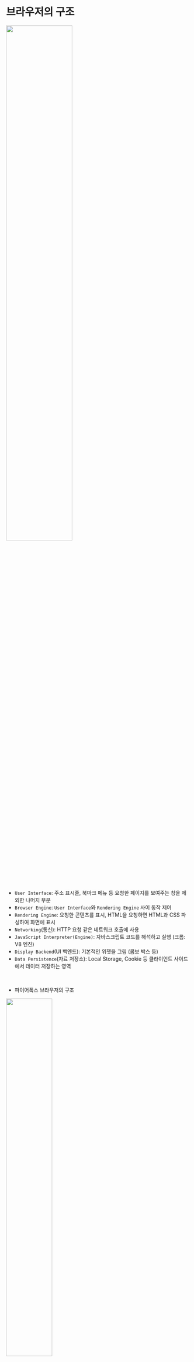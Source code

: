 # 브라우저의 구조

<img src="05_ETC/img/browser1.png" width="60%" />

- `User Interface`: 주소 표시줄, 북마크 메뉴 등 요청한 페이지를 보여주는 창을 제외한 나머지 부분
- `Browser Engine`: `User Interface`와 `Rendering Engine` 사이 동작 제어
- `Rendering Engine`: 요청한 콘텐츠를 표시, HTML을 요청하면 HTML과 CSS 파싱하여 화면에 표시
- `Networking`(통신): HTTP 요청 같은 네트워크 호출에 사용
- `JavaScript Interpreter(Engine)`: 자바스크립트 코드를 해석하고 실행 (크롬: V8 엔진)
- `Display Backend`(UI 백엔드): 기본적인 위젯을 그림 (콤보 박스 등)
- `Data Persistence`(자료 저장소): Local Storage, Cookie 등 클라이언트 사이드에서 데이터 저장하는 영역
<br>

- 파이어폭스 브라우저의 구조
<img src="05_ETC/img/browser2.png" width="50%" />

- 크롬 브라우저의 구조
<img src="05_ETC/img/browser3.png" width="50%" />

<br><br>

# 브라우저의 렌더링 과정

## 렌더링

- HTML, CSS ,JavaScript 등 개발자가 작성한 문서를 브라우저에서 출력하는 과정

## 렌더링 엔진

- 브라우저는 렌더링을 하는 렌더링 엔진을 가지는데 브라우저 별로 사용하는 엔진이 달라 호환성 검사를 잘해야한다.
- 요청받은 내용을 화면에 나타내는 일을 한다.
  - HTML, JS, CSS 등의 파일을 변환하여 픽셀 단위로 나타냄
  - 플러그인이나 브라우저 확장 기능을 이용해 PDF와 같은 다른 유형도 표시 가능

- 파이어폭스: 모질라의 게코(Gecko), 크롬/사파리: 웹킷(Webkit)

### 렌더링 과정 요약

`[DOM 트리 구축위한 HTML 파싱] => [렌더 트리 구축] => [렌더 트리 배치] => [렌더 트리 그리기]`

- 렌더링 엔진은 HTML 문서를 파싱해 `DOM 트리` 생성, CSS 문서를 파싱행 `CSSOM 트리` 생성
  - 파싱: DOM을 생성하여 엘리먼트 가공 및 관리하는 표준 구성하
  - DOM 트리: 자바스크립트 등에 의해 동적으로 변하는 엘리먼트를 쉽게 수정하고 관리하기 위해
  
- DOM과 CSSOM을 이용해 `렌더 트리` 생성
- 렌더 트리가 완성되면 `Layout(Reflow)` 시작: 각 노드의 화면에서의 위치와 크기를 계산
- `Paint(Rasterizing)` 시작: 계산된 위치와 크기 등으로 실제 픽셀로 표현
-

<img src="05_ETC/img/browser4.png" width="60%" />

<br>

## 렌더링 과정

- ### 1. HTML, CSS를 다운로드 (텍스트 파일)

- ### 2. 다운받은 파일을 Object Model로 만든다. (Parsing)

  - 2-1. **HTML => DOM (Document Object Model)**
    - HTML을 파싱하여 `DOM 노드`를 만들고 이 `DOM 노드`를 병합하여 `DOM 트리`를 만든다.
  <img src="05_ETC/img/render1.png" />
  
  - 2-2. **CSS => CSSOM (CSS Object Model)**
    - CSS를 파싱하여 스타일 규칙을 만든다.
  <img src="05_ETC/img/render2.png" />
  
  `렌더링 엔진은 더 나은 사용자경험을 위해 가능한 빨리 내용을 표시하는데 모든 HTML 파싱이 끝나기도 전에 이후의 과정을 수행하여 미리 사용자에게 일부 내용을 출력한다.`
  
  - 2-3. **DOM과 CSSOM => Render Tree 생성**
    - `DOM 트리`와 스타일 규칙을 사용하여 `Attachment`라는 과정으로 `Render 트리` 생성
    - 순수 요소와 텍스트만 존재하는 `DOM 트리`와 달리 **스타일 정보가 설정되어 있으며 실제 화면에 표시되는 요소**들로 구성
    - `Render Tree`는 **화면에 표시되는 요소(노드)**들만 구성
    - `display:none`인 요소는 공간 차지x, `visibility: invisible`은 공간은 차지하고 요소가 보이지 않아 포함o
  <img src="05_ETC/img/render3.png" />
  
- ### 3. Layout

  - 뷰포트(viewport) 내에 Render Tree 노드들이 가지는 스타일과 속성에 따라 각 노드들의 정확한 위치와 크기를 계산
    - *뷰포트: 그래픽이 표시되는 브라우저 영역, 크기 (모바일: 디스플레이 크기, PC: 브라우저 창의 크기)*
  - 브라우저 화면의 어떤 위치에 어떤 크기로 출력될지 계산하는 단계
  
- ### 4. Paint

  - Layout 계산이 완료되면 요소들을 실제 화면에 출력

<br>

# Parser

- **문서 파싱**
  - 서버로부터 전송받은 문서의 문자열을 브라우저가 이해할 수 잇는 구조로 변환하는 과정
  - 파싱 결과는 문서 구조를 나타내는 노드 트리로 파싱 트리(Parsing Tree), 문법 트리(Syntax Tree)라고 한다.

- **문법**
  - 문맥 자유 문법: 파싱은 문서에 작성된 언어 또는 형식의 규칙에 따르는데 파싱할 수 있는 모든 형식은 정해진 용어와 구문 규칙에 따라야 한다.

- **파서-어휘 분석기 조합**
  - 어휘 분석
    - 자료를 토큰으로 분해하는 과정
    - 토큰: 유효하게 구성된 단위의 집합체(용어집) LIKE 사전

  - 구문 분석
    - 언어의 구문 규칙을 적용하는 과정

  - 파서가 하는 2가지 일
    - 자료를 유요한 토큰으로 분해하는 어휘 분석기(토큰 변환기) - 공백과 줄 바꿈 같은 의미 없는 문자 제거
    - 언어 구문 규칙에 따라 문서 구조를 분석함으로써 파싱 트리 생성
    - `[문서] => [어휘 분석] => [구문 분석] => [파싱 트리]`

  - 파싱 과정 반복
    - 파서는 어휘 분석기로부터 받은 토큰을 구문 규칙과 일치하는지 확인 후
    - 맞으면 토큰에 해당하는 노드가 파싱 트리에 추가되고 파서는 다른 토큰 요청
    - 맞지 않으면 토큰을 내부적으로 저장하고 일치하는 규칙이 발견될 때까지 요청
    - 맞는 규칙이 없다면 예외로 처리하는데 문서가 유효하지 않고 구문 오류를 포함한 경우다.

- **변환**
  - 파싱은 문서를 다른 양식으로 변환
  - ex) 컴파일: 소스 코드를 기계코드로 만듦, 파싱 트리 생성 후 이를 기계 코드 문서로 변환
  - `[소스 코드] => [파싱] => [파싱 트리] => [변환] => [기계 코드]`

- **파서의 종류**
  - 하향식 파서
    - 구문의 상위 구조로부터 일치하는 부분을 찾기 시작

  - 상향식 파서
    - 하향식 파식 반대로 시작

- **파서 자동 생성**
  - 파서 생성기: 파서 생성 도구, 언어에 어휘나 구문 규칙같은 문법을 부여하면 동작하는 파서를 생성
  - 웹킷은 어휘 생성을 위해 `플렉스(Flex)`와 파서 생성을 위한 `바이슨(Bison)` 두 개의 파서 생성기를 사용한다.

### HTML 파서

- HTML 마크업을 파싱 트리로 변환
- **HTML 문법 정의**
  - HTML의 어휘와 문법은 W3C에 명세로 정의

- **문맥 자유 문법 아님**
  - 모든 전통적인 파서는 HTML에 적용 불가
  - 파싱은 CSS와 JS에 사용
  - HTML 정의 공식적인 형식인 `DTD(문서 형식 정의)`가 존재하지만 문맥 자유 문법이 아님
    - HTML은 암묵적으로 태그 생략이 가능한 너그러운 특징이 있다. (유연한 문법)
<br><br>

## DOM(Document Object Model)

- HTML은 하향식/상향식 파서로 파싱이 불가
  - 언어의 너그러운 속성 (닫는 태그가 생략되도 허용...)
  - HTML 오류에 대한 브라우저의 관용
  - 변경에 의한 재파싱 (실제 입력 과정에서 파싱이 수정된다.)

- 트리 형태의 `DOM` 만들기
  - 변환(Conversion): HTML의 원시 바이트를 읽어와 해당 파일에 지정된 인코딩(ex. UTF-8)에 따라 문자열로 변환
  - 토큰화(Tokenizing): 문자열을 W3C HTML 표준에 따라 고유 토큰(`<html>` 등 꺽쇠괄호로 묶인 문자열)으로 변환, 각 토큰은 의미와 규칙을 가진다.
    - 토큰: 시작 태그, 종료 태그, 속성 이름과 속성 값
    - 토큰을 인지해서 트리 생성자로 넘기고 다름 토큰을 확인하기 위해 다음 문자를 확인
    - 입력의 마지막까지 이 과정을 반복

  - 렉싱(Lexing): 토큰을 해당 속성 및 규칙을 정의한 객체(Node)로 변환
  - DOM 생성(Dom construction): HTML은 상위-하위 관계로 정의할 수 있어, 트리 구조로 나타낸다.
  - DOM은 마크업과 1:1 관계
  
<img src="05_ETC/img/browser5.png" width="60%" />
<img src="05_ETC/img/browser6.png" width="60%" />

## CSSOM(CSS Object Model)

- CSS 파싱
  - `DOM` 생성 과정과 동일하게 `CSSOM` 생성
  - 브라우저는 DOM 생성 동안 외부 CSS를 참조하는 `<link>` 태그를 만나면 리소스를 요청한다.
  - CSS의 원시 바이트가 문자열로 변환된 후 토큰과 노드로 변환되고 마지막으로 CSSOM 트리 구조를 만든다.
  - 트리 구조에 따라 스타일을 하향식으로 규칙을 적용
  
<img src="05_ETC/img/browser7.png" width="30%" >
<img src="05_ETC/img/browser8.png" width="60%" />

### JavaScript

- 파서 차단 리소스(Parser Blocking Resource)
- 브라우저는 문서를 파싱하다 자바스크립트를 만나면 문성 파싱을 중단하고 JavaScript 엔진에 권한을 넘겨 JavaScript 파싱 실행
- 그래서 JavaScript를 `<body>` 태그 최하단에 위치시키거나 `<script>` 태그에 `defer`속성을 준다.
- HTML5에서 스크립트를 비동기로 처리하는 속성 추가 (`async`)
  - `defer`: 스크립트 다운로드 시 문서 파싱이 중단되지 않고 파싱 완료 후 스크립트 실행
  - `async`:  스크립트 다운로드 시 문서 파싱이 중단되지 않고 다운로드 완료 시 HTML 파싱을 중단하고 스크립트 실행

### CSS

- 파서 차단 리소스(Parser Blocking Resource)
- CSS는 렌더링 시 필수 리소스이므로 브라우저는 CSS를 빠르게 다운로드해야 한다. (`<head>` 태그 안에 정의)
- CSS는 DOM 트리를 변경시키지 않으므로 문서 파싱을 중단할 이유가 없다.
- 하지만 JavaScript에서 스타일 정보를 요구할 경우, CSS가 파싱되지 않은 상태이면 에러가 발생할 수 있다.

<br>

## Attachment

- DOM 트리와 CSSOM 트리를 결합하여 표시해야 할 순서대로 내용을 그려내기 위해 `Render Tree`를 생성
- 웹킷에서 `Attachment`라고 한다.
- `Render Tree`는 화면에 표시되는 각 노드의 위치를 계산하는 레이아웃에 사용되고 픽셀을 화면에 그리는 `Paint` 과정에도 사용된다.

- Render Tree 구축
<img src="05_ETC/img/browser11.png" width="30%" />
  
  - Render Tree는 페이지에 표시되는 모든 DOM 콘텐츠와 각 노드에 대한 모든 CSSOM 스타일 정보를 가진다.
  <img src="05_ETC/img/browser12.png" width="60%" />
  
    - DOM 트리의 루트에서 시작하여 화면에 표시되는 노드 각각을 탐색
      - 화면에 표시되지 않는 노드들은 Render Tree에 반영되지 않음 (`script`, `meta` 태그 등)
      - CSS에 의해 화면에서 숨겨진 노드들은 Render Tree에 반영되지 않음
    - 화면에 표시되는 각 노드에 대해 일치하는 CSSOM 규칙 적용
    - 화면에 표시되는 노드를 콘텐츠 및 계산되 스타일과 함께 보낸다.
  
<br>

## Layout (Reflow)

<img src="05_ETC/img/browser9.png" width="20%" />

- 기기의 뷰포트 내에서 렌더 트리의 노드가 정확한 위치와 크기를 계산
- 모든 상대적 측정값은 화면에서 절대적인 픽셀로 변환 (`%` -> `px`)
<br>

## Painting (Rasterizing)

<img src="05_ETC/img/browser10.png" width="30%" />

- Render Tree의 각 노드를 화면의 실제 픽셀로 나타내는 과정
- Painting 과정 후 브라우저 화면에 UI 표시

<br><br>

# 렌더링 최적화

## Reflow (Layout)

- 위 렌더링 과정이 끝나고 페이지가 그려진다고 렌더링 과정이 끝나진 않는다.
- 어떤 액션이나 이벤트에 따라 HTML 요소의 크기나 위치 등 레이아웃 수치 수정하면 영향을 받는 자식, 부모 노드들을 포함하여 Layout 과정 다시 수행
- Render Tree와 각 요소들의 크기와 위치를 다시 계산

## Repaint (Paint)

- Paint 단계 다시 수행
- 무조건 Reflow가 일어나야 Repaint가 일어나진 않는다.
- 레이아웃에 영향을 주지 않는 스타일 속성이 변경되었을 때는 Reflow 필요없어 Repaint만 수행 (backgrout-color, visivility 등)

## Reflow, Repaint 줄이기

- 사용하지 않는 노드에는 `visivility: invisible` 보다 `display:none` 사용
  - `visivility`는 레이아웃 공간을 차지해 Reflow의 대상이 된다.

- Reflow, Repaint가 발생하는 속성 사용 피하기
  - Reflow가 발생하면 Repaint는 반드시 발생하기 떄문에 Repaint만 발생시키는 속성을 사용
  <br>

  - `Reflow`가 일어나는 대표적인 속성

  ```md
  position width height left top
  right bottom margin padding border
  border-width clear display float font-family
  font-size font-weight line-height min-height overflow
  text-align vertical-align white-space ....  
  ```

  <br>

  - `Repaint`가 일어나는 대표적인 속성

  ```md
  background background-image background-position background-repeat background-size
  border-radius border-style box-shadow color line-style
  outline outline-color outline-style outline-width text-decoration
  visibility ....      
  ```

<br>

- 영향을 주는 노드 줄이기
  - 애니메이션이 많거나 레이아웃 변화가 많은 요소의 경우 `position: absolute|fixed` 등을 사용하여 영향을 받는 주변 노드를 줄인다.

- 프레임 줄이기

<br>

## React의 Virtual DOM

- 일반적으로 DOM에 접근하여 속성 변화, 스타일 변화를 수행하면 할 때마다 여러번의 Reflow, Repaint가 발생
- Virtual DOM은 변화가 일어나 Reflow, Repaint가 필요한 것들을 한 번에 묶어 DOM에 전달 - 한 번만 연산

<br><br>

## CRP 최적화

### CSS 미디어 유형, 미디어 쿼리 사용

- 특수한 경우에만 사용하는 CSS는 렌더링을 차단하지 않도록 한다.

```HTML
<link href="style.css"    rel="stylesheet">
<link href="style.css"    rel="stylesheet" media="all">
<link href="print.css"    rel="stylesheet" media="print">
<link href="portrait.css" rel="stylesheet" media="orientation:landscape">
<link href="other.css"    rel="stylesheet" media="min-width: 40em">
```

- 1. 모든 경우에 적용
- 2. 첫 번째와 동일
- 3. 콘텐츠가 인쇄될 때만 적용되어 처음 로드 시 페이지 렌더링을 차단하지 않음
- 4. 기기의 방향이 가로일 때 렌더링을 차단
- 5. 기기의 너비 조건이 해당될 대 렌더링 차단

### JavaScript

- 불필요한 JavaScript 제거
- 비동기 `async` 설정

### 리소스 우선순위 설정

- `preload`
- `prefetch`

// ...

<br><br><br>

<출처>

- <https://velog.io/@st2702/%EB%B8%8C%EB%9D%BC%EC%9A%B0%EC%A0%80%EC%9D%98-%EB%A0%8C%EB%8D%94%EB%A7%81-%EA%B3%BC%EC%A0%95>
- <https://boxfoxs.tistory.com/408>
- <https://beomy.github.io/tech/browser/async-defer/>
- <https://d2.naver.com/helloworld/59361>
- [CRP 최적화](https://beomy.github.io/tech/browser/critical-rendering-path/#%EB%A6%AC%EC%86%8C%EC%8A%A4-%EC%9A%B0%EC%84%A0%EC%88%9C%EC%9C%84-%EC%A7%80%EC%A0%95)
